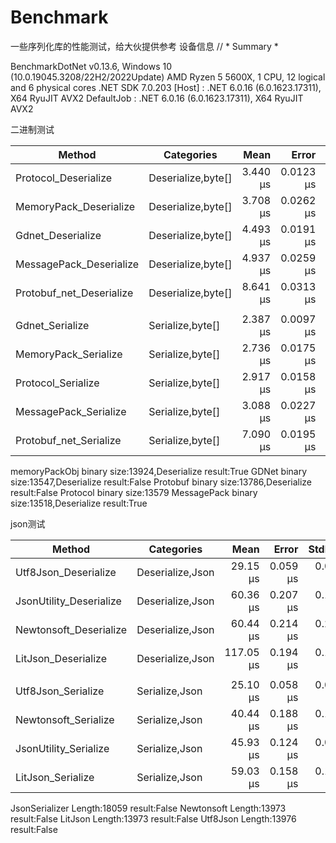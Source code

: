 # Benchmark
一些序列化库的性能测试，给大伙提供参考
设备信息
// * Summary *

BenchmarkDotNet v0.13.6, Windows 10 (10.0.19045.3208/22H2/2022Update)
AMD Ryzen 5 5600X, 1 CPU, 12 logical and 6 physical cores
.NET SDK 7.0.203
  [Host]     : .NET 6.0.16 (6.0.1623.17311), X64 RyuJIT AVX2
  DefaultJob : .NET 6.0.16 (6.0.1623.17311), X64 RyuJIT AVX2

二进制测试

|                   Method |         Categories |     Mean |     Error |    StdDev |   Gen0 |   Gen1 | Allocated |
|------------------------- |------------------- |---------:|----------:|----------:|-------:|-------:|----------:|
|     Protocol_Deserialize | Deserialize,byte[] | 3.440 μs | 0.0123 μs | 0.0115 μs | 1.8959 | 0.1755 |   31720 B |
|   MemoryPack_Deserialize | Deserialize,byte[] | 3.708 μs | 0.0262 μs | 0.0232 μs | 1.7853 | 0.1450 |   29912 B |
|        Gdnet_Deserialize | Deserialize,byte[] | 4.493 μs | 0.0191 μs | 0.0178 μs | 1.9302 | 0.1831 |   32353 B |
|  MessagePack_Deserialize | Deserialize,byte[] | 4.937 μs | 0.0259 μs | 0.0242 μs | 1.7776 | 0.1755 |   29792 B |
| Protobuf_net_Deserialize | Deserialize,byte[] | 8.641 μs | 0.0313 μs | 0.0261 μs | 1.8311 | 0.1831 |   30864 B |
|                          |                    |          |           |           |        |        |           |
|          Gdnet_Serialize |   Serialize,byte[] | 2.387 μs | 0.0097 μs | 0.0081 μs | 0.8583 |      - |   14384 B |
|     MemoryPack_Serialize |   Serialize,byte[] | 2.736 μs | 0.0175 μs | 0.0163 μs | 0.8316 |      - |   13944 B |
|       Protocol_Serialize |   Serialize,byte[] | 2.917 μs | 0.0158 μs | 0.0140 μs | 0.8774 |      - |   14680 B |
|    MessagePack_Serialize |   Serialize,byte[] | 3.088 μs | 0.0227 μs | 0.0212 μs | 0.8049 |      - |   13544 B |
|   Protobuf_net_Serialize |   Serialize,byte[] | 7.090 μs | 0.0195 μs | 0.0173 μs | 0.0076 |      - |     128 B |

memoryPackObj binary size:13924,Deserialize result:True
GDNet binary size:13547,Deserialize result:False
Protobuf binary size:13786,Deserialize result:False
Protocol binary size:13579
MessagePack binary size:13518,Deserialize result:True


json测试

|                  Method |       Categories |      Mean |    Error |   StdDev |   Gen0 |   Gen1 | Allocated |
|------------------------ |----------------- |----------:|---------:|---------:|-------:|-------:|----------:|
|    Utf8Json_Deserialize | Deserialize,Json |  29.15 μs | 0.059 μs | 0.053 μs | 2.3804 | 0.1526 |  39.07 KB |
| JsonUtility_Deserialize | Deserialize,Json |  60.36 μs | 0.207 μs | 0.183 μs | 1.5259 | 0.1221 |   25.8 KB |
|  Newtonsoft_Deserialize | Deserialize,Json |  60.44 μs | 0.214 μs | 0.200 μs | 2.7466 | 0.2441 |  45.84 KB |
|     LitJson_Deserialize | Deserialize,Json | 117.05 μs | 0.194 μs | 0.181 μs | 4.7607 | 0.7324 |  78.23 KB |
|                         |                  |           |          |          |        |        |           |
|      Utf8Json_Serialize |   Serialize,Json |  25.10 μs | 0.058 μs | 0.054 μs | 1.6479 |      - |  27.37 KB |
|    Newtonsoft_Serialize |   Serialize,Json |  40.44 μs | 0.188 μs | 0.176 μs | 4.0283 | 0.1831 |  66.04 KB |
|   JsonUtility_Serialize |   Serialize,Json |  45.93 μs | 0.124 μs | 0.097 μs | 2.1362 |      - |  35.78 KB |
|       LitJson_Serialize |   Serialize,Json |  59.03 μs | 0.158 μs | 0.147 μs | 2.1973 |      - |  36.14 KB |

JsonSerializer Length:18059 result:False
Newtonsoft Length:13973 result:False
LitJson Length:13973 result:False
Utf8Json Length:13976 result:False